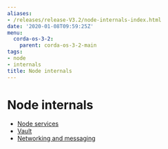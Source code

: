 ```yaml
---
aliases:
- /releases/release-V3.2/node-internals-index.html
date: '2020-01-08T09:59:25Z'
menu:
  corda-os-3-2:
    parent: corda-os-3-2-main
tags:
- node
- internals
title: Node internals
---
```



# Node internals



* [Node services](node-services.md)
* [Vault](vault.md)
* [Networking and messaging](messaging.md)



